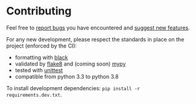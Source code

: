 # Contributing

Feel free to [report bugs](https://gitlab.com/pymarc/pymarc/-/issues) you have encountered
and [suggest new features](https://gitlab.com/pymarc/pymarc/-/merge_requests).

For any new development, please respect the standards in place on the project (enforced
by the CI):

* formatting with [black](https://github.com/psf/black)
* validated by [flake8](http://flake8.pycqa.org/en/latest) 
  and (coming soon) [mypy](http://mypy-lang.org)
* tested with [unittest](https://docs.python.org/fr/3/library/unittest.html)
* compatible from python 3.3 to python 3.8

To install development dependencies: `pip install -r requirements.dev.txt`.
